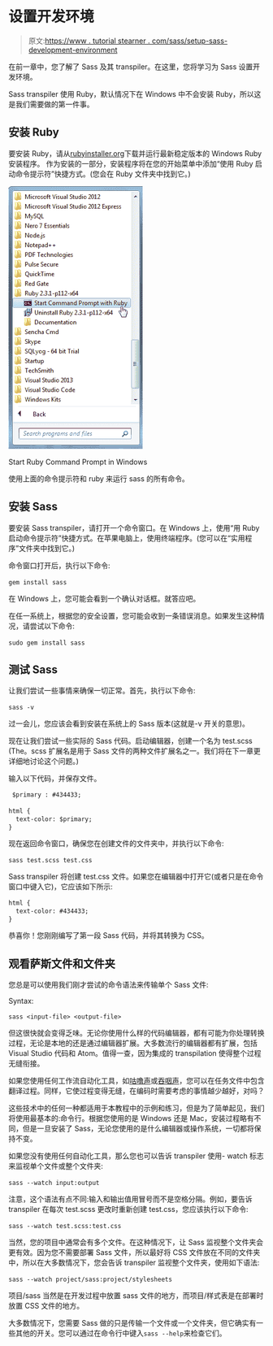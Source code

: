 # 设置开发环境

> 原文:[https://www . tutorial stearner . com/sass/setup-sass-development-environment](https://www.tutorialsteacher.com/sass/setup-sass-development-environment)

在前一章中，您了解了 Sass 及其 transpiler。在这里，您将学习为 Sass 设置开发环境。

Sass transpiler 使用 Ruby，默认情况下在 Windows 中不会安装 Ruby，所以这是我们需要做的第一件事。

## 安装 Ruby

要安装 Ruby，请从[rubyinstaller.org](https://rubyinstaller.org)下载并运行最新稳定版本的 Windows Ruby 安装程序。 作为安装的一部分，安装程序将在您的开始菜单中添加“使用 Ruby 启动命令提示符”快捷方式。(您会在 Ruby 文件夹中找到它。)

[![Start Ruby Command Prompt in Windows](img/58a1f595a3a74db2cb43b9755a3578df.png)](../../Content/images/sass/start-ruby-command-prompt.png)

Start Ruby Command Prompt in Windows



使用上面的命令提示符和 ruby 来运行 sass 的所有命令。

## 安装 Sass

要安装 Sass transpiler，请打开一个命令窗口。在 Windows 上，使用“用 Ruby 启动命令提示符”快捷方式。在苹果电脑上，使用终端程序。(您可以在“实用程序”文件夹中找到它。)

命令窗口打开后，执行以下命令:

`gem install sass`

在 Windows 上，您可能会看到一个确认对话框。就答应吧。

在任一系统上，根据您的安全设置，您可能会收到一条错误消息。如果发生这种情况，请尝试以下命令:

`sudo gem install sass`

## 测试 Sass

让我们尝试一些事情来确保一切正常。首先，执行以下命令:

`sass -v`

过一会儿，您应该会看到安装在系统上的 Sass 版本(这就是-v 开关的意思)。

现在让我们尝试一些实际的 Sass 代码。启动编辑器，创建一个名为 test.scss (The。scss 扩展名是用于 Sass 文件的两种文件扩展名之一。我们将在下一章更详细地讨论这个问题。)

输入以下代码，并保存文件。

```
 $primary : #434433;

html {
  text-color: $primary;
} 
```

现在返回命令窗口，确保您在创建文件的文件夹中，并执行以下命令:

`sass test.scss test.css`

Sass transpiler 将创建 test.css 文件。如果您在编辑器中打开它(或者只是在命令窗口中键入它)，它应该如下所示:

```
html {
  text-color: #434433; 
} 
```

恭喜你！您刚刚编写了第一段 Sass 代码，并将其转换为 CSS。

## 观看萨斯文件和文件夹

您总是可以使用我们刚才尝试的命令语法来传输单个 Sass 文件:

Syntax:

```
sass <input-file> <output-file>

```

但这很快就会变得乏味。无论你使用什么样的代码编辑器，都有可能为你处理转换过程，无论是本地的还是通过编辑器扩展。大多数流行的编辑器都有扩展，包括 Visual Studio 代码和 Atom。值得一查，因为集成的 transpilation 使得整个过程无缝衔接。

如果您使用任何工作流自动化工具，如[咕噜声](https://gruntjs.com/)或[吞咽声](http://gulpjs.com)，您可以在任务文件中包含翻译过程。同样，它使过程变得无缝，在编码时需要考虑的事情越少越好，对吗？

这些技术中的任何一种都适用于本教程中的示例和练习，但是为了简单起见，我们将使用最基本的:命令行。根据您使用的是 Windows 还是 Mac，安装过程略有不同，但是一旦安装了 Sass，无论您使用的是什么编辑器或操作系统，一切都将保持不变。

如果您没有使用任何自动化工具，那么您也可以告诉 transpiler 使用- watch 标志来监视单个文件或整个文件夹:

`sass --watch input:output`

注意，这个语法有点不同:输入和输出值用冒号而不是空格分隔。例如，要告诉 transpiler 在每次 test.scss 更改时重新创建 test.css，您应该执行以下命令:

`sass --watch test.scss:test.css`

当然，您的项目中通常会有多个文件。在这种情况下，让 Sass 监视整个文件夹会更有效。因为您不需要部署 Sass 文件，所以最好将 CSS 文件放在不同的文件夹中，所以在大多数情况下，您会告诉 transpiler 监视整个文件夹，使用如下语法:

`sass --watch project/sass:project/stylesheets`

项目/sass 当然是在开发过程中放置 sass 文件的地方，而项目/样式表是在部署时放置 CSS 文件的地方。

大多数情况下，您需要 Sass 做的只是传输一个文件或一个文件夹，但它确实有一些其他的开关。您可以通过在命令行中键入`sass --help`来检查它们。